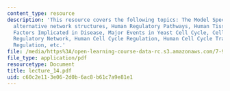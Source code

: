 ```yaml
---
content_type: resource
description: 'This resource covers the following topics: The Model Spectrum, Comparing
  alternative network structures, Human Regulatory Pathways, Human Tissues, Transcription
  Factors Implicated in Disease, Major Events in Yeast Cell Cycle, Cell Cycle Transcriptional
  Regulatory Network, Human Cell Cycle Regulation, Human Cell Cycle Transcriptional
  Regulation, etc.'
file: /media/https%3A/open-learning-course-data-rc.s3.amazonaws.com/7-90j-computational-functional-genomics-spring-2005/c60c2e113e062d0b6ac8b61c7a9e81e1_lecture_14.pdf
file_type: application/pdf
resourcetype: Document
title: lecture_14.pdf
uid: c60c2e11-3e06-2d0b-6ac8-b61c7a9e81e1
---
```

